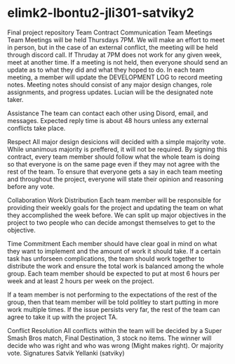 # elimk2-lbontu2-jli301-satviky2
Final project repository
Team Contract
Communication
Team Meetings Team Meetings will be held Thursdays 7PM. We will make an effort to meet in person, but in the case of an external conflict, the meeting will be held through discord call. If Thruday at 7PM does not work for any given week, meet at another time. If a meeting is not held, then everyone should send an update as to what they did and what they hoped to do. In each team meeting, a member will update the DEVELOPMENT LOG to record meeting notes. Meeting notes should consist of any major design changes, role assignments, and progress updates. Lucian will be the designated note taker. 

Assistance The team can contact each other using Disord, email, and messages. Expected reply time is about 48 hours unless any external conflicts take place. 

Respect All major design desicions will decided with a simple majority vote. While unanimous majority is preffered, it will not be required. By signing this contract, every team member should follow what the whole team is doing so that everyone is on the same page even if they may not agree with the rest of the team. To ensure that everyone gets a say in each team meeting and throughout the project, everyone will state their opinion and reasoning before any vote. 

Collaboration
Work Distribution 
Each team member will be responsible for providing their weekly goals for the project and updating the team on what they accomplished the week before. We can split up major objectives in the project to two people who can decide amongst themselves to get to the objective.  

Time Commitment Each member should have clear goal in mind on what they want to implement and the amount of work it should take. If a certain task has unforseen complications, the team should work together to distribute the work and ensure the total work is balanced among the whole group. Each team member should be expected to put at most 6 hours per week and at least 2 hours per week on the project.

If a team member is not performing to the expectations of the rest of the group, then that team member will be told politley to start putting in more work multiple times. If the issue persists very far, the rest of the team can agree to take it up with the project TA.

Conflict Resolution All conflicts within the team will be decided by a Super Smash Bros match, Final Destination, 3 stock no items. The winner will decide who was right and who was wrong (Might makes right). Or majority vote.
Signatures
Satvik Yellanki (satviky) 